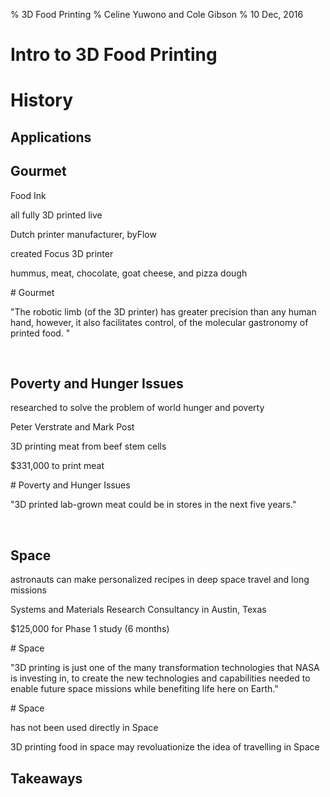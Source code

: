% 3D Food Printing
% Celine Yuwono and Cole Gibson
% 10 Dec, 2016

# Intro to 3D Food Printing

# History

<aside class="Although 3D Printing has been in development since the late 1980s,
3D food printing is a relatively new arrival on the scene.">
</section>

<section data-background="http://static1.squarespace.com/static/563ff51ae4b07bcd9d94b307/t/570c2a078a65e290dc6740dc/1480381550154/?format=1500w"> 
<aside class="In 2013 The Sugar Lab">
</section>

<section data-background="http://cdn.archinect.net/images/1200x/2m/2mn99y2e05obcjnz.jpg">
<aside class="began to produce 3D printed sugar sculptures">
</section>

 <section data-background="https://images.britcdn.com/wp-content/uploads/2014/01/9-Chefjet.jpg">
 <aside class="and in 2014 3D Systems who had purchased the company released the
 first  kitchen-ready 3D food printers.">
 </section>
 
 <section data-background="http://assets.inhabitat.com/wp-content/blogs.dir/1/files/2013/12/Natural-Machines-Foodini-Pizza-537x359.jpg">
 <aside class="While many of the 3D printers focus on 
 sweets  and candy printing there is a growing field for real and actual food 
 use fresh ingredients.">
 </section>

<section data-background-video="https://www.youtube.com/watch?v=D7Gb-X1DGmk">
<aside class="In 2014 Natural Machines introduced the world to Foodini. Foodini 
was designed to be used in home and professional kitchens where users supplied 
fresh ingredients instead of food capsules. While currently the ingredients need
to be in a puree form and have to be cooked separately, this was a large step in
an exciting direction.">
</section>

# Applications

# Gourmet

<p class= "fragment">Food Ink<p>
<p class= "fragment">all fully 3D printed live<p>
<p class= "fragment">Dutch printer manufacturer, byFlow<p>
<p class= "fragment">created Focus 3D printer<p>
<p class= "fragment">hummus, meat, chocolate, goat cheese, and pizza dough</p>
# Gourmet

<!--Quote -->
<p class="fragment">"The robotic limb <span class="fragment">(of the 3D printer) </span>
<span class="fragment">has greater precision </span>
<span class="fragment">than any human hand, </span>
<span class="fragment">however, </span>
<span class="fragment">it also facilitates control, </span>
<span class="fragment">of the molecular gastronomy </span>
<span class="fragment">of printed food. "</span></p><br/>
<!--End Quote -->

# Poverty and Hunger Issues

<p class="fragment">researched to solve the problem of world hunger and poverty</p>
<p class="fragment">Peter Verstrate and Mark Post</p>
<p class= "fragment">3D printing meat from beef stem cells<p>
<p class= "fragment">$331,000 to print meat</p>
# Poverty and Hunger Issues

<!--Quote -->
<p class="fragment">"3D printed <span class="fragment">lab-grown meat </span>
<span class="fragment">could be in stores </span>
<span class="fragment">in the next five years."</span></p><br/>
<!--End Quote -->

# Space

<p class= "fragment">astronauts can make personalized recipes in deep space travel and long missions</p>
<p class= "fragment">Systems and Materials Research Consultancy in Austin, Texas</p>
<p class= "fragment">$125,000 for Phase 1 study (6 months)</p>
# Space

<!--Quote -->
<p class="fragment">"3D printing <span class="fragment">is just one of the many </span>
<span class="fragment">transformation technologies </span>
<span class="fragment">that NASA is investing in, </span>
<span class="fragment">to create </span>
<span class="fragment">the new technologies and capabilities </span>
<span class="fragment">needed to enable future space missions </span>
<span class="fragment">while benefiting life here on Earth." </span></p>
<!--End Quote -->
# Space

<p class= "fragment">has not been used directly in Space</p>
<p class= "fragment">3D printing food in space may revoluationize the idea of travelling in Space</p>

# Takeaways
<aside class="As you can see 3d food printing can have a wide range of uses.">

<section data-background="http://www.3ders.org/images2014/3d-systems-3d-food-printing-partnership-with-the-culinary-institute-of-america-5.jpg">
<aside class="From artistic designs,"></section>

<section data-background="https://158fc6497e5a64559e1f-d14ef12e680aa00597bdffb57368cf92.ssl.cf2.rackcdn.com/migration/blog/wp-content/uploads/2013/06/meal_worms_3d1.jpg">
<aside class="world saving possibilities,"></section>

<section data-background="http://www.universetoday.com/wp-content/uploads/2013/05/3DPrinting2-580x385.jpg">
<aside class="and easier food storage for travel both on Earth and in space, 
3d food printing truly is an exciting area of research."> </section>


<section data-background="http://mythcreants.com/wp-content/uploads/2015/06/food-replicator.jpg">
<aside class="Who knows, one day we may have technologies similar to the replicator from Star 
Trek to make any type of food instantly."></section>